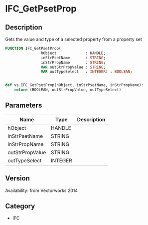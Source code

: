 # IFC_GetPsetProp

## Description
Gets the value and type of a selected property from a property set

```pascal
FUNCTION IFC_GetPsetProp(
				hObject             : HANDLE;
				inStrPsetName       : STRING;
				inStrPropName       : STRING;
				VAR outStrPropValue : STRING;
				VAR outTypeSelect   : INTEGER) : BOOLEAN;
```

```python

def vs.IFC_GetPsetProp(hObject, inStrPsetName, inStrPropName):
    return (BOOLEAN, outStrPropValue, outTypeSelect)
```

## Parameters
|Name|Type|Description|
|---|---|---|
|hObject|HANDLE||
|inStrPsetName|STRING||
|inStrPropName|STRING||
|outStrPropValue|STRING||
|outTypeSelect|INTEGER||

## Version
Availability: from Vectorworks 2014
## Category
* IFC

